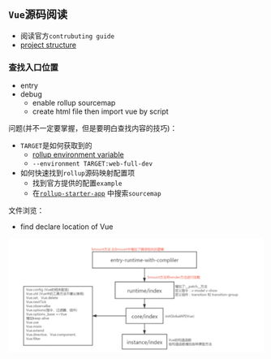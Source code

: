 ## `Vue`源码阅读
* 阅读官方`contrubuting guide`
* [project structure](https://github.com/vuejs/vue/blob/dev/.github/CONTRIBUTING.md#project-structure)

### 查找入口位置
* entry
* debug
  * enable rollup sourcemap
  * create html file then import vue by script
  
问题(并不一定要掌握，但是要明白查找内容的技巧)：
* `TARGET`是如何获取到的
  * [rollup environment variable](https://rollupjs.org/guide/en/#--environment-values)
  * `--environment TARGET:web-full-dev`
* 如何快速找到`rollup`源码映射配置项
  * 找到官方提供的配置`example`
  * 在[`rollup-starter-app`](https://github.com/rollup/rollup-starter-app) 中搜索`sourcemap`
  
  
文件浏览：  
* find declare location of Vue



![](https://raw.githubusercontent.com/wangkaiwd/drawing-bed/master/20200910233515.png)
